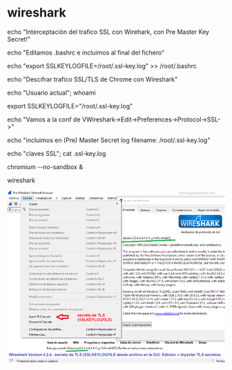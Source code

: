 # wireshark

echo "Interceptación del trafico SSL con Wirehark, con Pre Master Key Secret!"

echo "Editamos .bashrc e incluimos al final del fichero"

echo "export SSLKEYLOGFILE=/root/.ssl-key.log" >> /root/.bashrc

echo "Descifrar trafico SSL/TLS de Chrome con Wireshark"

echo "Usuario actual"; whoami

export SSLKEYLOGFILE="/root/.ssl-key.log"

echo "Vamos a la conf de VWireshark->Edit->Preferences->Protocol->SSL->"

echo "incluimos en (Pre) Master Secret log filename: /root/.ssl-key.log"

echo "claves SSL"; cat .ssl-key.log

chromium --no-sandbox &

wireshark


<img style="float:left" alt="SSLKEYLOGFILE" src="https://github.com/hackingyseguridad/wireshark/blob/main/Pre_Master_Key2.png">
